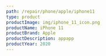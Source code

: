 ```yaml
---
path: /repair/phone/apple/iphone11
type: product
productImage: img/iphone_11_icon.png
productName: iPhone 11
productBrand: Apple
productDescription: appapp
productYear: 2020
---
```

